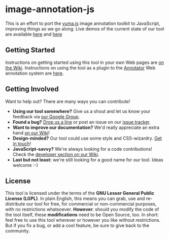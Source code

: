 # image-annotation-js

This is an effort to port the [yuma.js](http://yuma-js.github.com) image annotation toolkit to JavaScript, improving things as we go along. Live demos of the current state of our tool are available [here](http://yuma-js.github.com/yuma2.html) and [here](http://yuma-js.github.com/okfn_plugin.html)

## Getting Started

Instructions on getting started using this tool in your own Web pages are [on the Wiki](image-annotation-js/wiki/Getting-Started). Instructions on using the tool as a plugin to the [Annotator](http://okfnlabs.org/annotator/) Web annotation system are [here](image-annotation-js/wiki/Getting-Started-OKFN).


## Getting Involved

Want to help out? There are many ways you can contribute!

* __Using our tool somewhere?__ Give us a shout and let us know your feedback via [our Google Group](http://groups.google.com/group/yuma-annotation).
* __Found a bug?__ [Drop us a line](http://groups.google.com/group/yuma-annotation) or post an issue on our [issue tracker](image-annotation-js/issues).
* __Want to improve our documentation?__ We'd really appreciate an extra hand [on our Wiki](image-annotation-js/wiki)!
* __Design-minded?__ Our tool could use some style and CSS-wizardry. [Get in touch](http://groups.google.com/group/yuma-annotation)!
* __JavaScript-savvy?__ We're always looking for a code contributions! Check the [developer section on our Wiki](wiki/Developers).
* __Last but not least:__ we're still looking for a good name for our tool. Ideas welcome :-)

## License

This tool is licensed under the terms of the __GNU Lesser General Public License (LGPL)__. In plain English, this means you can grab, use and re-distribute our tool for free, for commercial or non-commercial purposes, with no restrictions whatsoever. __However__: should you modify the code of the tool itself, these __modifications__ need to be Open Source, too. In short: feel free to use this tool wherever or however you like without restrictions. But if you fix a bug, or add a cool feature, be sure to give back to the community.

